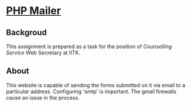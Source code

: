 # [PHP Mailer](https://cs-iitk-dear-diary.000webhostapp.com/)

## Backgroud

This assignment is prepared as a task for the position of _Counselling Service_ Web Secretary at IITK.

## About

This website is capable of sending the forms submitted on it via email to a particular address. Configuring 'smtp' is important. The gmail firewalls cause an issue in the process.
